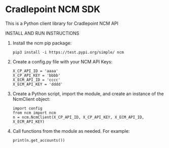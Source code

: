 # Cradlepoint NCM SDK
This is a Python client library for Cradlepoint NCM API

INSTALL AND RUN INSTRUCTIONS

1. Install the ncm pip package:
    ```
    pip3 install -i https://test.pypi.org/simple/ ncm
    ```

2. Create a config.py file with your NCM API Keys:
    ```
    X_CP_API_ID = 'aaaa'
    X_CP_API_KEY = 'bbbb'
    X_ECM_API_ID = 'cccc'
    X_ECM_API_KEY = 'dddd'
    ```

3. Create a Python script, import the module, and create an instance of the NcmClient object:
    ```
    import config
    from ncm import ncm
    n = ncm.NcmClient(X_CP_API_ID, X_CP_API_KEY, X_ECM_API_ID, X_ECM_API_KEY)
    ```

4. Call functions from the module as needed. For example:
    ```
    print(n.get_accounts())
    ```
